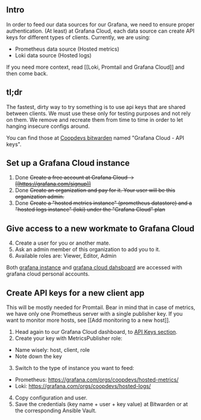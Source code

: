 ## Intro

In order to feed our data sources for our Grafana, we need to ensure proper authentication. (At least) at Grafana Cloud, each data source can create API keys for different types of clients. Currently, we are using:
* Prometheus data source (Hosted metrics)
* Loki data source (Hosted logs)

If you need more context, read [[Loki, Promtail and Grafana Cloud]] and then come back.

## tl;dr

The fastest, dirty way to try something is to use api keys that are shared between clients. We must use these only for testing purposes and not rely on them. We remove and recreate them from time to time in order to let hanging insecure configs around.

You can find those at [Coopdevs bitwarden](https://vault.bitwarden.com) named "Grafana Cloud - API keys".

## Set up a Grafana Cloud instance

1. Done ~~Create a free account at Grafana Cloud → [[https://grafana.com/signup]]~~
2. Done ~~Create an organization and pay for it. Your user will be this organization admin.~~
3. Done ~~Create  a "hosted metrics instance" (prometheus datastore) and a "hosted logs instance" (loki) under the "Grafana Cloud" plan~~

## Give access to a new workmate to Grafana Cloud
4. Create a user for you or another mate.
5. Ask an admin member of this organization to add you to it.
6. Available roles are: Viewer, Editor, Admin

Both [grafana instance](https://coopdevs.grafana.net) and [grafana cloud dahsboard](https://grafana.com/orgs/coopdevs) are accessed with grafana cloud personal accounts.

## Create API keys for a new client app
This will be mostly needed for Promtail. Bear in mind that in case of metrics, we have only one Prometheus server with a single publisher key. If you want to monitor more hosts, see [[Add monitoring to a new host]].

1. Head again to our Grafana Cloud dashboard, to [API Keys section](https://grafana.com/orgs/coopdevs/api-keys).
2. Create your key with MetricsPublisher role:
  * Name wisely: host, client, role
  * Note down the key
3. Switch to the type of instance you want to feed:
  * Prometheus: https://grafana.com/orgs/coopdevs/hosted-metrics/
  * Loki: https://grafana.com/orgs/coopdevs/hosted-logs/
4. Copy configuration and user.
5. Save the credentials (key name + user + key value) at Bitwarden or at the corresponding Ansible Vault.